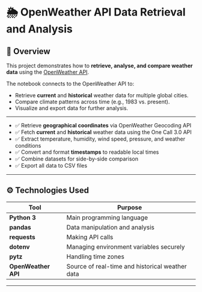 # 🌦️ OpenWeather API Data Retrieval and Analysis


## 📘 Overview

This project demonstrates how to **retrieve, analyse, and compare weather data** using the [OpenWeather API](https://openweathermap.org/api). 

The notebook connects to the OpenWeather API to:
- Retrieve **current** and **historical** weather data for multiple global cities.
- Compare climate patterns across time (e.g., 1983 vs. present).
- Visualize and export data for further analysis.

---

- ✅ Retrieve **geographical coordinates** via OpenWeather Geocoding API  
- ✅ Fetch **current** and **historical** weather data using the One Call 3.0 API  
- ✅ Extract temperature, humidity, wind speed, pressure, and weather conditions  
- ✅ Convert and format **timestamps** to readable local times  
- ✅ Combine datasets for side-by-side comparison  
- ✅ Export all data to CSV files  

---

## ⚙️ Technologies Used

| Tool | Purpose |
|------|----------|
| **Python 3** | Main programming language |
| **pandas** | Data manipulation and analysis |
| **requests** | Making API calls |
| **dotenv** | Managing environment variables securely |
| **pytz** | Handling time zones |
| **OpenWeather API** | Source of real-time and historical weather data |

---

